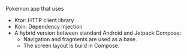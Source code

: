 Pokemon app that uses
* Ktor: HTTP client library
* Koin: Dependency Injection
* A hybrid version between standard Android and Jetpack Compose:
    * Navigation and fragments are used as a base.
    * The screen layout is build in Compose.
